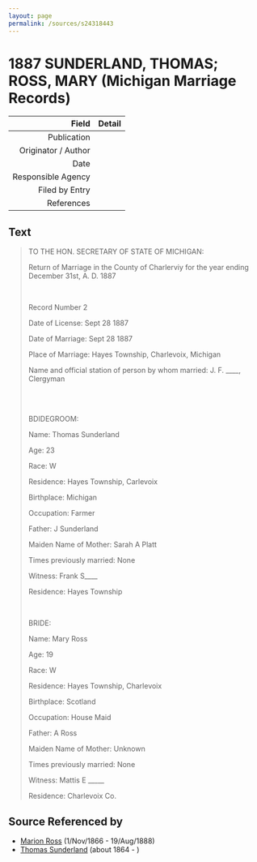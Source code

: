 ```yaml
---
layout: page
permalink: /sources/s24318443
---
```


# 1887 SUNDERLAND, THOMAS; ROSS, MARY (Michigan Marriage Records)

Field | Detail
---:|:---
Publication | 
Originator / Author | 
Date | 
Responsible Agency | 
Filed by Entry | 
References | 

## Text

> TO THE HON. SECRETARY OF STATE OF MICHIGAN:
>
> Return of Marriage in the County of Charlerviy for the year ending December 31st, A. D. 1887
>
> <br/>
>
> Record Number 2
>
> Date of License: Sept 28 1887
>
> Date of Marriage: Sept 28 1887
>
> Place of Marriage: Hayes Township, Charlevoix, Michigan
>
> Name and official station of person by whom married: J. F. ____, Clergyman
>
> <br/>
>
> <br/>
>
> BDIDEGROOM:
>
> Name: Thomas Sunderland
>
> Age: 23
>
> Race: W
>
> Residence: Hayes Township, Carlevoix
>
> Birthplace: Michigan
>
> Occupation: Farmer
>
> Father: J Sunderland
>
> Maiden Name of Mother: Sarah A Platt
>
> Times previously married: None
>
> Witness: Frank S____
>
> Residence: Hayes Township
>
> <br/>
>
> BRIDE:
>
> Name: Mary Ross
>
> Age: 19
>
> Race: W
>
> Residence: Hayes Township, Charlevoix
>
> Birthplace: Scotland
>
> Occupation: House Maid
>
> Father: A Ross
>
> Maiden Name of Mother: Unknown
>
> Times previously married: None
>
> Witness: Mattis E _____
>
> Residence: Charlevoix Co.
>

## Source Referenced by

* [Marion Ross](../people/@75416110@-marion-ross-b1866-11-1-d1888-8-19.md) (1/Nov/1866 - 19/Aug/1888)
* [Thomas Sunderland](../people/@33156539@-thomas-sunderland-b1864-d.md) (about 1864 - )
